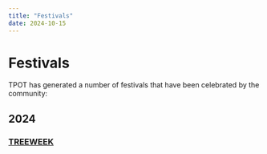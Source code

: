 ```yaml
---
title: "Festivals"
date: 2024-10-15
---
```


# Festivals

TPOT has generated a number of festivals that have been celebrated by the community:

## 2024

### [TREEWEEK](https://simonohler.com/treeweek)